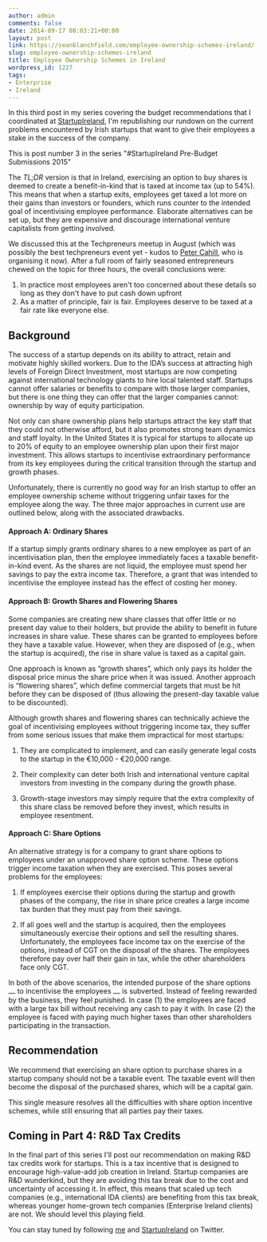 ```yaml
---
author: admin
comments: false
date: 2014-09-17 08:03:21+00:00
layout: post
link: https://seanblanchfield.com/employee-ownership-schemes-ireland/
slug: employee-ownership-schemes-ireland
title: Employee Ownership Schemes in Ireland
wordpress_id: 1227
tags:
- Enterprise
- Ireland
---
```


In this third post in my series covering the budget recommendations that I coordinated at [StartupIreland](http://startupireland.ie), I'm republishing our rundown on the current problems encountered by Irish startups that want to give their employees a stake in the success of the company.
<!-- more -->
This is post number 3 in the series "#StartupIreland Pre-Budget Submissions 2015"

The _TL;DR_ version is that in Ireland, exercising an option to buy shares is deemed to create a benefit-in-kind that is taxed at income tax (up to 54%). This means that when a startup exits, employees get taxed a lot more on their gains than investors or founders, which runs counter to the intended goal of incentivising employee performance. Elaborate alternatives can be set up, but they are expensive and discourage international venture capitalists from getting involved.

We discussed this at the Techpreneurs meetup in August (which was possibly the best techpreneurs event yet - kudos to [Peter Cahill](https://twitter.com/petercahill), who is organising it now). After a full room of fairly seasoned entrepreneurs chewed on the topic for three hours, the overall conclusions were:

1.  In practice most employees aren't too concerned about these details so long as they don't have to put cash down upfront
2.  As a matter of principle, fair is fair. Employees deserve to be taxed at a fair rate like everyone else.

## Background

The success of a startup depends on its ability to attract, retain and motivate highly skilled workers. Due to the IDA’s success at attracting high levels of Foreign Direct Investment, most startups are now competing against international technology giants to hire local talented staff. Startups cannot offer salaries or benefits to compare with those larger companies, but there is one thing they can offer that the larger companies cannot: ownership by way of equity participation.

Not only can share ownership plans help startups attract the key staff that they could not otherwise afford, but it also promotes strong team dynamics and staff loyalty. In the United States it is typical for startups to allocate up to 20% of equity to an employee ownership plan upon their first major investment. This allows startups to incentivise extraordinary performance from its key employees during the critical transition through the startup and growth phases.

Unfortunately, there is currently no good way for an Irish startup to offer an employee ownership scheme without triggering unfair taxes for the employee along the way. The three major approaches in current use are outlined below, along with the associated drawbacks.

#### Approach A: Ordinary Shares

If a startup simply grants ordinary shares to a new employee as part of an incentivisation plan, then the employee immediately faces a taxable benefit-in-kind event. As the shares are not liquid, the employee must spend her savings to pay the extra income tax. Therefore, a grant that was intended to incentivise the employee instead has the effect of costing her money.

#### Approach B: Growth Shares and Flowering Shares

Some companies are creating new share classes that offer little or no present day value to their holders, but provide the ability to benefit in future increases in share value. These shares can be granted to employees before they have a taxable value. However, when they are disposed of (e.g., when the startup is acquired), the rise in share value is taxed as a capital gain.

One approach is known as “growth shares”, which only pays its holder the disposal price minus the share price when it was issued. Another approach is “flowering shares”, which define commercial targets that must be hit before they can be disposed of (thus allowing the present-day taxable value to be discounted).

Although growth shares and flowering shares can technically achieve the goal of incentivising employees without triggering income tax, they suffer from some serious issues that make them impractical for most startups:

1.  They are complicated to implement, and can easily generate legal costs to the startup in the €10,000 - €20,000 range.
    
2.  Their complexity can deter both Irish and international venture capital investors from investing in the company during the growth phase.
    
3.  Growth-stage investors may simply require that the extra complexity of this share class be removed before they invest, which results in employee resentment.
    

#### Approach C: Share Options

An alternative strategy is for a company to grant share options to employees under an unapproved share option scheme. These options trigger income taxation when they are exercised. This poses several problems for the employees:

1.  If employees exercise their options during the startup and growth phases of the company, the rise in share price creates a large income tax burden that they must pay from their savings.
    
2.  If all goes well and the startup is acquired, then the employees simultaneously exercise their options and sell the resulting shares. Unfortunately, the employees face income tax on the exercise of the options, instead of CGT on the disposal of the shares. The employees therefore pay over half their gain in tax, while the other shareholders face only CGT.
    

In both of the above scenarios, the intended purpose of the share options ⎼ to incentivise the employees ⎼ is subverted. Instead of feeling rewarded by the business, they feel punished. In case (1) the employees are faced with a large tax bill without receiving any cash to pay it with. In case (2) the employee is faced with paying much higher taxes than other shareholders participating in the transaction.

## Recommendation

We recommend that exercising an share option to purchase shares in a startup company should not be a taxable event. The taxable event will then become the disposal of the purchased shares, which will be a capital gain.

This single measure resolves all the difficulties with share option incentive schemes, while still ensuring that all parties pay their taxes.

## Coming in Part 4: R&D Tax Credits

In the final part of this series I'll post our recommendation on making R&D tax credits work for startups. This is a tax incentive that is designed to encourage high-value-add job creation in Ireland. Startup companies are R&D wunderkind, but they are avoiding this tax break due to the cost and uncertainty of accessing it. In effect, this means that scaled up tech companies (e.g., international IDA clients) are benefiting from this tax break, whereas younger home-grown tech companies (Enterprise Ireland clients) are not. We should level this playing field.

You can stay tuned by following [me](http://twitter.com/seanblanchfield) and [StartupIreland](http://twitter.com/startupireland) on Twitter.